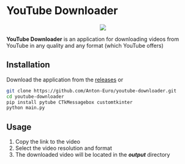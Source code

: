 # YouTube Downloader
<p align='center'><img src="https://i.imgur.com/SJGerUJ.png"></p>

**YouTube Downloader** is an application for downloading videos from YouTube in any quality and any format (which YouTube offers)

## Installation
Download the application from the [releases](https://github.com/Anton-Euro/youtube-downloader/releases/tag/release) or
```bash
git clone https://github.com/Anton-Euro/youtube-downloader.git
cd youtube-downloader
pip install pytube CTkMessagebox customtkinter
python main.py
```

## Usage
1. Copy the link to the video
2. Select the video resolution and format
3. The downloaded video will be located in the ***output*** directory